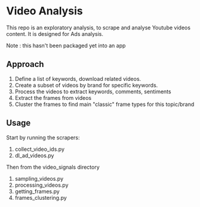 # Video Analysis
This repo is an exploratory analysis, to scrape and analyse Youtube videos content.
It is designed for Ads analysis.

Note : this hasn't been packaged yet into an app

## Approach

1. Define a list of keywords, download related videos.
2. Create a subset of videos by brand for specific keywords.
3. Process the videos to extract keywords, comments, sentiments
4. Extract the frames from videos
5. Cluster the frames to find main "classic" frame types for this topic/brand

## Usage

Start by running the scrapers:
1. collect_video_ids.py
2. dl_ad_videos.py

Then from the video_signals directory
1. sampling_videos.py
2. processing_videos.py
3. getting_frames.py
4. frames_clustering.py

